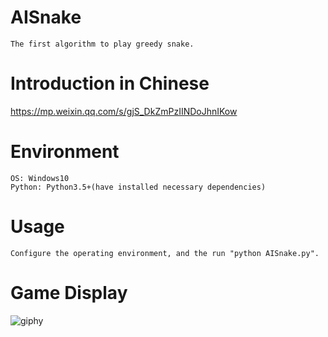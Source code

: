 # AISnake 
```
The first algorithm to play greedy snake.
```

# Introduction in Chinese
https://mp.weixin.qq.com/s/gjS_DkZmPzIINDoJhnIKow

# Environment
```
OS: Windows10
Python: Python3.5+(have installed necessary dependencies)
```

# Usage
```
Configure the operating environment, and the run "python AISnake.py".
```

# Game Display
![giphy](demonstration/running.gif)